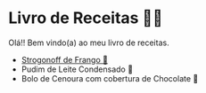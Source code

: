 # Livro de Receitas 👨‍🍳

Olá!! Bem vindo(a) ao meu livro de receitas.

- [Strogonoff de Frango 🐔](https://github.com/rafa-soares/Livro-de-receitas/blob/master/receitas/strogonoff.md)
- Pudim de Leite Condensado 🍮
- Bolo de Cenoura com cobertura de Chocolate 🎂
